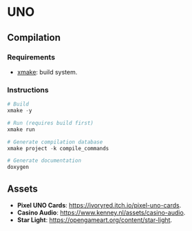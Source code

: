 # UNO

## Compilation

### Requirements

- [xmake]\: build system.

[xmake]: https://github.com/xmake-io/xmake/

### Instructions

```ps1
# Build
xmake -y

# Run (requires build first)
xmake run

# Generate compilation database
xmake project -k compile_commands

# Generate documentation
doxygen
```

## Assets

- **Pixel UNO Cards**: <https://ivoryred.itch.io/pixel-uno-cards>.
- **Casino Audio**: <https://www.kenney.nl/assets/casino-audio>.
- **Star Light**: <https://opengameart.org/content/star-light>.
